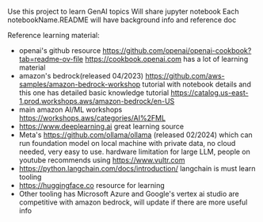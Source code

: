 Use this project to learn GenAI topics
Will share jupyter notebook
Each notebookName.README will have background info and reference doc

Reference learning material:
- openai's github resource https://github.com/openai/openai-cookbook?tab=readme-ov-file https://cookbook.openai.com has a lot of learning material
- amazon's bedrock(released 04/2023) https://github.com/aws-samples/amazon-bedrock-workshop  tutorial with notebook details and this one has detailed basic knowledge tutorial https://catalog.us-east-1.prod.workshops.aws/amazon-bedrock/en-US
- main amazon AI/ML workshops https://workshops.aws/categories/AI%2FML
- https://www.deeplearning.ai great learning source 
- Meta's https://github.com/ollama/ollama (released 02/2024) which can run foundation model on local machine with private data, no cloud needed, very easy to use. hardware limitation for large LLM, people on youtube recommends using https://www.vultr.com
- https://python.langchain.com/docs/introduction/ langchain is must learn tooling
- https://huggingface.co resource for learning
- Other tooling has Microsoft Azure and Google's vertex ai studio are competitive with amazon bedrock, will update if there are more useful info
